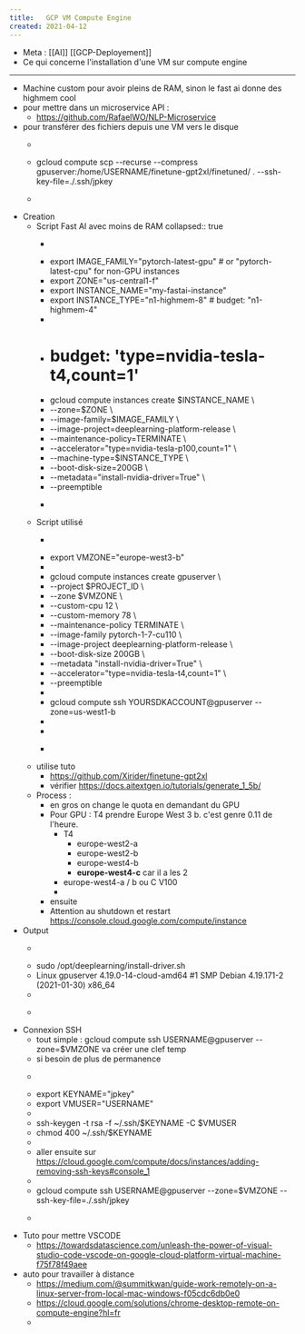 ```yaml
---
title:   GCP VM Compute Engine
created: 2021-04-12
---
```


- Meta :  [[AI]]  [[GCP-Deployement]]
- Ce qui concerne l'installation d'une VM sur compute engine
- ------------------------------------------------
- Machine custom pour avoir pleins de RAM, sinon le fast ai donne des highmem cool
- pour mettre dans un microservice API :
	- https://github.com/RafaelWO/NLP-Microservice
- pour transférer des fichiers depuis une VM vers le disque
	- ```javascript
	- gcloud compute scp --recurse --compress gpuserver:/home/USERNAME/finetune-gpt2xl/finetuned/ . --ssh-key-file=./.ssh/jpkey
	- ```
- Creation
	- Script Fast AI avec moins de RAM
	  collapsed:: true
		- ```javascript
		- export IMAGE_FAMILY="pytorch-latest-gpu" # or "pytorch-latest-cpu" for non-GPU instances
		- export ZONE="us-central1-f"
		- export INSTANCE_NAME="my-fastai-instance"
		- export INSTANCE_TYPE="n1-highmem-8" # budget: "n1-highmem-4"
		-
		- # budget: 'type=nvidia-tesla-t4,count=1'
		- gcloud compute instances create $INSTANCE_NAME \
		- --zone=$ZONE \
		- --image-family=$IMAGE_FAMILY \
		- --image-project=deeplearning-platform-release \
		- --maintenance-policy=TERMINATE \
		- --accelerator="type=nvidia-tesla-p100,count=1" \
		- --machine-type=$INSTANCE_TYPE \
		- --boot-disk-size=200GB \
		- --metadata="install-nvidia-driver=True" \
		- --preemptible
		- ```
	- Script utilisé
		- ```shell
		- export VMZONE="europe-west3-b"
		-
		- gcloud compute instances create gpuserver \
		- --project $PROJECT_ID \
		- --zone $VMZONE \
		- --custom-cpu 12 \
		- --custom-memory 78 \
		- --maintenance-policy TERMINATE \
		- --image-family pytorch-1-7-cu110 \
		- --image-project deeplearning-platform-release \
		- --boot-disk-size 200GB \
		- --metadata "install-nvidia-driver=True" \
		- --accelerator="type=nvidia-tesla-t4,count=1" \
		- --preemptible
		-
		- gcloud compute ssh YOURSDKACCOUNT@gpuserver --zone=us-west1-b
		-
		-
		- ```
	- utilise tuto
		- https://github.com/Xirider/finetune-gpt2xl
		- vérifier https://docs.aitextgen.io/tutorials/generate_1_5b/
	- Process :
		- en gros on change le quota  en demandant du GPU
		- Pour GPU : T4 prendre Europe West 3 b. c'est genre 0.11 de l'heure.
			- T4
				- europe-west2-a
				- europe-west2-b
				- europe-west4-b
				- **europe-west4-c** car il a les 2
			- europe-west4-a / b ou C  V100
			-
		- ensuite
		- Attention au shutdown et restart https://console.cloud.google.com/compute/instance
- Output
	- ```shell
	- sudo /opt/deeplearning/install-driver.sh
	- Linux gpuserver 4.19.0-14-cloud-amd64 #1 SMP Debian 4.19.171-2 (2021-01-30) x86_64
	-
	- ```
- Connexion SSH
	- tout simple : gcloud compute ssh USERNAME@gpuserver --zone=$VMZONE va créer une clef temp
	- si besoin de plus de permanence
	- ```shell
	- export KEYNAME="jpkey"
	- export VMUSER="USERNAME"
	-
	- ssh-keygen -t rsa -f ~/.ssh/$KEYNAME -C $VMUSER
	- chmod 400  ~/.ssh/$KEYNAME
	-
	- aller ensuite sur https://cloud.google.com/compute/docs/instances/adding-removing-ssh-keys#console_1
	-
	- gcloud compute ssh USERNAME@gpuserver --zone=$VMZONE --ssh-key-file=./.ssh/jpkey
	- ```
- Tuto pour mettre VSCODE
	- https://towardsdatascience.com/unleash-the-power-of-visual-studio-code-vscode-on-google-cloud-platform-virtual-machine-f75f78f49aee
- auto pour travailler à distance
	- https://medium.com/@summitkwan/guide-work-remotely-on-a-linux-server-from-local-mac-windows-f05cdc6db0e0
	- https://cloud.google.com/solutions/chrome-desktop-remote-on-compute-engine?hl=fr
	-